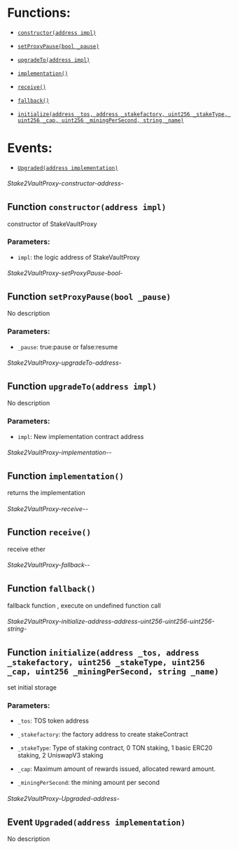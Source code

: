 # Functions:

- [`constructor(address impl)`](#Stake2VaultProxy-constructor-address-)

- [`setProxyPause(bool _pause)`](#Stake2VaultProxy-setProxyPause-bool-)

- [`upgradeTo(address impl)`](#Stake2VaultProxy-upgradeTo-address-)

- [`implementation()`](#Stake2VaultProxy-implementation--)

- [`receive()`](#Stake2VaultProxy-receive--)

- [`fallback()`](#Stake2VaultProxy-fallback--)

- [`initialize(address _tos, address _stakefactory, uint256 _stakeType, uint256 _cap, uint256 _miningPerSecond, string _name)`](#Stake2VaultProxy-initialize-address-address-uint256-uint256-uint256-string-)

# Events:

- [`Upgraded(address implementation)`](#Stake2VaultProxy-Upgraded-address-)

###### Stake2VaultProxy-constructor-address-

## Function `constructor(address impl)`

constructor of StakeVaultProxy

### Parameters:

- `impl`: the logic address of StakeVaultProxy

###### Stake2VaultProxy-setProxyPause-bool-

## Function `setProxyPause(bool _pause)`

No description

### Parameters:

- `_pause`: true:pause or false:resume

###### Stake2VaultProxy-upgradeTo-address-

## Function `upgradeTo(address impl)`

No description

### Parameters:

- `impl`: New implementation contract address

###### Stake2VaultProxy-implementation--

## Function `implementation()`

returns the implementation

###### Stake2VaultProxy-receive--

## Function `receive()`

receive ether

###### Stake2VaultProxy-fallback--

## Function `fallback()`

fallback function , execute on undefined function call

###### Stake2VaultProxy-initialize-address-address-uint256-uint256-uint256-string-

## Function `initialize(address _tos, address _stakefactory, uint256 _stakeType, uint256 _cap, uint256 _miningPerSecond, string _name)`

set initial storage

### Parameters:

- `_tos`:  TOS token address

- `_stakefactory`: the factory address to create stakeContract

- `_stakeType`:  Type of staking contract, 0 TON staking, 1 basic ERC20 staking, 2 UniswapV3  staking

- `_cap`:  Maximum amount of rewards issued, allocated reward amount.

- `_miningPerSecond`:  the mining amount per second

###### Stake2VaultProxy-Upgraded-address-

## Event `Upgraded(address implementation)`

No description
